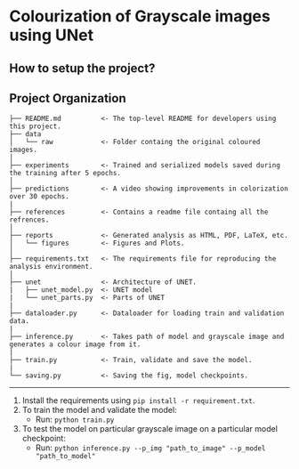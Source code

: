 # Colourization of Grayscale images using UNet

## How to setup the project?

Project Organization
------------
    ├── README.md          <- The top-level README for developers using this project.
    ├── data
    │   └── raw            <- Folder containg the original coloured images.
    │
    ├── experiments        <- Trained and serialized models saved during the training after 5 epochs.
    │
    ├── predictions        <- A video showing improvements in colorization over 30 epochs. 
    |
    ├── references         <- Contains a readme file containg all the refrences.
    │
    ├── reports            <- Generated analysis as HTML, PDF, LaTeX, etc.
    │   └── figures        <- Figures and Plots.
    │
    ├── requirements.txt   <- The requirements file for reproducing the analysis environment.
    │
    ├── unet               <- Architecture of UNET.
    |   ├── unet_model.py  <- UNET model
    |   └── unet_parts.py  <- Parts of UNET
    |
    ├── dataloader.py      <- Dataloader for loading train and validation data.
    |
    ├── inference.py       <- Takes path of model and grayscale image and generates a colour image from it.
    |
    ├── train.py           <- Train, validate and save the model.
    |
    └── saving.py          <- Saving the fig, model checkpoints. 
--------

1. Install the requirements  using `pip install -r requirement.txt`.        
2. To train the model and validate the model:
    -   Run: `python train.py`
3. To test the model on particular grayscale image on a particular model checkpoint:
    -   Run:  `python inference.py --p_img "path_to_image" --p_model "path_to_model"`



